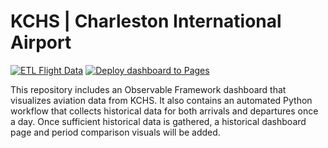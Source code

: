 # KCHS | Charleston International Airport

[![ETL Flight Data](https://github.com/bradfordjohnson/kchs/actions/workflows/etl-flight-data.yaml/badge.svg)](https://github.com/bradfordjohnson/kchs/actions/workflows/etl-flight-data.yaml)
[![Deploy dashboard to Pages](https://github.com/bradfordjohnson/kchs/actions/workflows/dashboard-deploy.yml/badge.svg)](https://github.com/bradfordjohnson/kchs/actions/workflows/dashboard-deploy.yml)

This repository includes an Observable Framework dashboard that visualizes aviation data from KCHS. It also contains an automated Python workflow that collects historical data for both arrivals and departures once a day. Once sufficient historical data is gathered, a historical dashboard page and period comparison visuals will be added.
